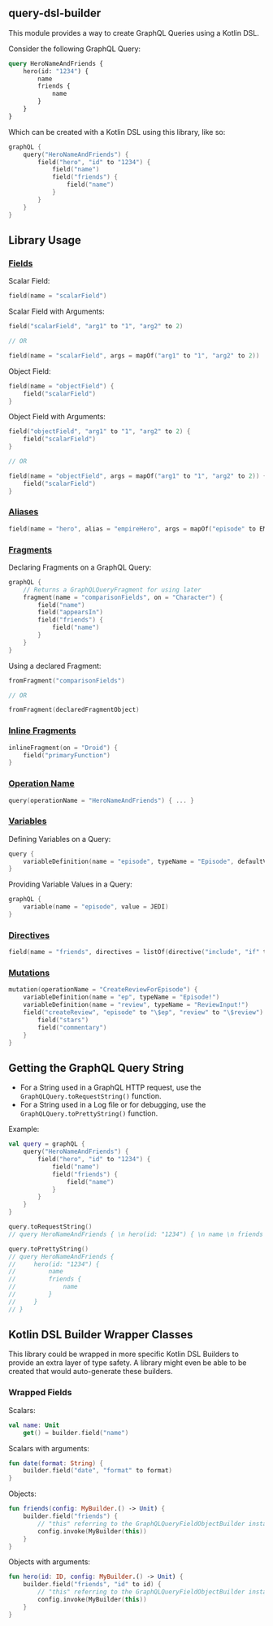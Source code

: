 ## query-dsl-builder

This module provides a way to create GraphQL Queries using a Kotlin DSL.

Consider the following GraphQL Query:

```graphql
query HeroNameAndFriends {
    hero(id: "1234") {
        name
        friends {
            name
        }
    }
}
```

Which can be created with a Kotlin DSL using this library, like so:

```kotlin
graphQL {
    query("HeroNameAndFriends") {
        field("hero", "id" to "1234") {
            field("name")
            field("friends") {
                field("name")
            }
        }
    }
}
```

## Library Usage

### [Fields](https://graphql.org/learn/queries/#fields)

Scalar Field:
```kotlin
field(name = "scalarField")
```

Scalar Field with Arguments:
```kotlin
field("scalarField", "arg1" to "1", "arg2" to 2)

// OR

field(name = "scalarField", args = mapOf("arg1" to "1", "arg2" to 2))
```

Object Field:
```kotlin
field(name = "objectField") {
    field("scalarField")
}
```

Object Field with Arguments:
```kotlin
field("objectField", "arg1" to "1", "arg2" to 2) {
    field("scalarField")
}

// OR

field(name = "objectField", args = mapOf("arg1" to "1", "arg2" to 2)) {
    field("scalarField")
}
```

### [Aliases](https://graphql.org/learn/queries/#aliases)

```kotlin
field(name = "hero", alias = "empireHero", args = mapOf("episode" to EMPIRE))
```

### [Fragments](https://graphql.org/learn/queries/#fragments)

Declaring Fragments on a GraphQL Query:
```kotlin
graphQL {
    // Returns a GraphQLQueryFragment for using later
    fragment(name = "comparisonFields", on = "Character") {
        field("name")
        field("appearsIn")
        field("friends") {
            field("name")
        }
    }
}
```

Using a declared Fragment:
```kotlin
fromFragment("comparisonFields")

// OR

fromFragment(declaredFragmentObject)
```

### [Inline Fragments](https://graphql.org/learn/queries/#inline-fragments)

```kotlin
inlineFragment(on = "Droid") {
    field("primaryFunction")
}
```

### [Operation Name](https://graphql.org/learn/queries/#operation-name)

```kotlin
query(operationName = "HeroNameAndFriends") { ... }
```

### [Variables](https://graphql.org/learn/queries/#variables)

Defining Variables on a Query:
```kotlin
query {
    variableDefinition(name = "episode", typeName = "Episode", defaultValue = JEDI)
}
```

Providing Variable Values in a Query:
```kotlin
graphQL {
    variable(name = "episode", value = JEDI)
}
```

### [Directives](https://graphql.org/learn/queries/#directives)

```kotlin
field(name = "friends", directives = listOf(directive("include", "if" to false)))
```

### [Mutations](https://graphql.org/learn/queries/#mutations)

```kotlin
mutation(operationName = "CreateReviewForEpisode") {
    variableDefinition(name = "ep", typeName = "Episode!")
    variableDefinition(name = "review", typeName = "ReviewInput!")
    field("createReview", "episode" to "\$ep", "review" to "\$review") {
        field("stars")
        field("commentary")
    }
}
```

## Getting the GraphQL Query String

* For a String used in a GraphQL HTTP request, use the `GraphQLQuery.toRequestString()` function.
* For a String used in a Log file or for debugging, use the `GraphQLQuery.toPrettyString()` function.

Example:
```kotlin
val query = graphQL {
    query("HeroNameAndFriends") {
        field("hero", "id" to "1234") {
            field("name")
            field("friends") {
                field("name")
            }
        }
    }
}

query.toRequestString()
// query HeroNameAndFriends { \n hero(id: "1234") { \n name \n friends { \n name \n } \n } \n }

query.toPrettyString()
// query HeroNameAndFriends {
//     hero(id: "1234") {
//         name
//         friends {
//             name
//         }
//     }
// }
```

## Kotlin DSL Builder Wrapper Classes

This library could be wrapped in more specific Kotlin DSL Builders to provide an extra layer of type safety. A library might even be able to be created that would auto-generate these builders.

### Wrapped Fields

Scalars:
```kotlin
val name: Unit
    get() = builder.field("name")
```

Scalars with arguments:
```kotlin
fun date(format: String) {
    builder.field("date", "format" to format)
}
```

Objects:
```kotlin
fun friends(config: MyBuilder.() -> Unit) {
    builder.field("friends") {
        // "this" referring to the GraphQLQueryFieldObjectBuilder instance from the "field" function
        config.invoke(MyBuilder(this))
    }
}
```

Objects with arguments:
```kotlin
fun hero(id: ID, config: MyBuilder.() -> Unit) {
    builder.field("friends", "id" to id) {
        // "this" referring to the GraphQLQueryFieldObjectBuilder instance from the "field" function
        config.invoke(MyBuilder(this))
    }
}
```